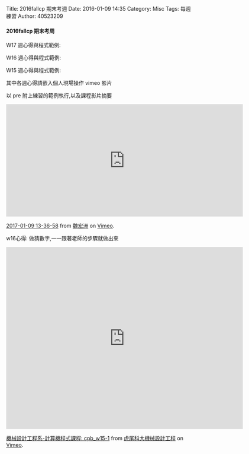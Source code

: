 Title: 2016fallcp 期末考週
Date: 2016-01-09 14:35
Category: Misc
Tags: 每週練習
Author: 40523209

<h4>2016fallcp 期末考周</h4>

<!-- PELICAN_END_SUMMARY -->

W17 週心得與程式範例:

W16 週心得與程式範例:

W15 週心得與程式範例:

其中各週心得請嵌入個人現場操作 vimeo 影片

以 pre 附上練習的範例執行,以及課程影片摘要

<iframe src="https://player.vimeo.com/video/198636450" width="640" height="303" frameborder="0" webkitallowfullscreen mozallowfullscreen allowfullscreen></iframe>
<p><a href="https://vimeo.com/198636450">2017-01-09 13-36-58</a> from <a href="https://vimeo.com/user57944366">魏宏洲</a> on <a href="https://vimeo.com">Vimeo</a>.</p>


w16心得:
做猜數字,一一跟著老師的步驟就做出來
<iframe src="https://player.vimeo.com/video/196234529" width="640" height="491" frameborder="0" webkitallowfullscreen mozallowfullscreen allowfullscreen></iframe>
<p><a href="https://vimeo.com/196234529">機械設計工程系-計算機程式課程:  cpb_w15-1</a> from <a href="https://vimeo.com/user24079973">虎尾科大機械設計工程</a> on <a href="https://vimeo.com">Vimeo</a>.</p>

